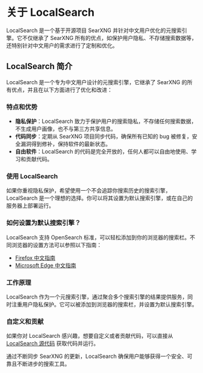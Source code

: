 # 关于 LocalSearch
LocalSearch 是一个基于开源项目 SearXNG 并针对中文用户优化的元搜索引擎。它不仅继承了 SearXNG 所有的优点，如保护用户隐私、不存储搜索数据等，还特别针对中文用户的需求进行了定制和优化。

## LocalSearch 简介

LocalSearch 是一个专为中文用户设计的元搜索引擎，它继承了 SearXNG 的所有优点，并且在以下方面进行了优化和改进：

### 特点和优势

- **隐私保护**：LocalSearch 致力于保护用户的搜索隐私，不存储任何搜索数据，不生成用户画像，也不与第三方共享信息。
- **代码同步**：定期从 SearXNG 项目同步代码，确保所有已知的 bug 被修复，安全漏洞得到修补，保持软件的最新状态。
- **自由软件**：LocalSearch 的代码是完全开放的，任何人都可以自由地使用、学习和贡献代码。

### 使用 LocalSearch

如果你重视隐私保护，希望使用一个不会追踪你搜索历史的搜索引擎，LocalSearch 是一个理想的选择。你可以将其设置为默认搜索引擎，或在自己的服务器上部署运行。

### 如何设置为默认搜索引擎？

LocalSearch 支持 OpenSearch 标准，可以轻松添加到你的浏览器的搜索栏。不同浏览器的设置方法可以参照以下指南：

- [Firefox 中文指南](https://support.mozilla.org/en-US/kb/add-or-remove-search-engine-firefox)
- [Microsoft Edge 中文指南](https://support.microsoft.com/zh-cn/help/4028574/microsoft-edge-如何更改默认搜索引擎)

### 工作原理

LocalSearch 作为一个元搜索引擎，通过聚合多个搜索引擎的结果提供服务，同时注重用户隐私保护。它可以被添加到浏览器的搜索栏，并设置为默认搜索引擎。

### 自定义和贡献

如果你对 LocalSearch 感兴趣，想要自定义或者贡献代码，可以直接从 [LocalSearch 源代码](https://github.com/anunol/localsearch) 获取代码并运行。

通过不断同步 SearXNG 的更新，LocalSearch 确保用户能够获得一个安全、可靠且不断进步的搜索工具。
